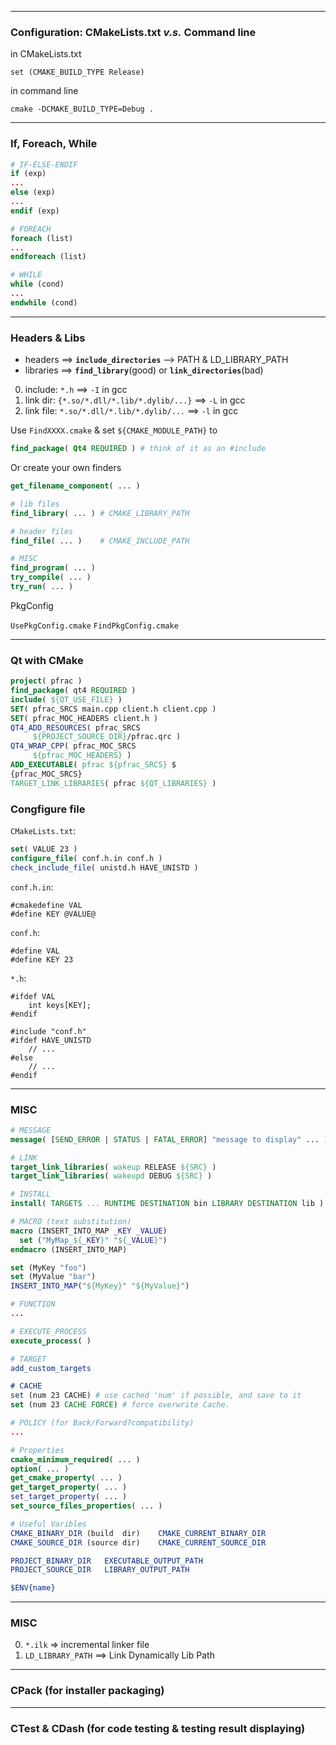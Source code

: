 


---
### Configuration: CMakeLists.txt *v.s.* Command line
in CMakeLists.txt
```
set (CMAKE_BUILD_TYPE Release)
```
in command line
```shell
cmake -DCMAKE_BUILD_TYPE=Debug .
```

---
### If, Foreach, While
```cmake
# IF-ELSE-ENDIF
if (exp)
...
else (exp)
...
endif (exp)

# FOREACH
foreach (list)
...
endforeach (list)

# WHILE
while (cond)
...
endwhile (cond)
```


---
### Headers & Libs
* headers ==> **`include_directories`** --> PATH & LD_LIBRARY_PATH
* libraries ==> **`find_library`**(good) or **`link_directories`**(bad)

0. include: `*.h` ==> `-I` in gcc
0. link dir: `{*.so/*.dll/*.lib/*.dylib/...}` ==> `-L` in gcc
0. link file: `*.so/*.dll/*.lib/*.dylib/...` ==> `-l` in gcc

Use `FindXXXX.cmake` & set `${CMAKE_MODULE_PATH}` to
```cmake
find_package( Qt4 REQUIRED ) # think of it as an #include
```
Or create your own finders
```cmake
get_filename_component( ... )

# lib files
find_library( ... ) # CMAKE_LIBRARY_PATH

# header files
find_file( ... )    # CMAKE_INCLUDE_PATH

# MISC
find_program( ... )
try_compile( ... )
try_run( ... )
```

PkgConfig

`UsePkgConfig.cmake`
`FindPkgConfig.cmake`

---
### Qt with CMake

```cmake
project( pfrac )
find_package( qt4 REQUIRED )
include( ${QT_USE_FILE} )
SET( pfrac_SRCS main.cpp client.h client.cpp )
SET( pfrac_MOC_HEADERS client.h )
QT4_ADD_RESOURCES( pfrac_SRCS
     ${PROJECT_SOURCE_DIR}/pfrac.qrc )
QT4_WRAP_CPP( pfrac_MOC_SRCS
     ${pfrac_MOC_HEADERS} )
ADD_EXECUTABLE( pfrac ${pfrac_SRCS} $
{pfrac_MOC_SRCS}
TARGET_LINK_LIBRARIES( pfrac ${QT_LIBRARIES} )
```

### Congfigure file
`CMakeLists.txt`:
```cmake
set( VALUE 23 )
configure_file( conf.h.in conf.h )
check_include_file( unistd.h HAVE_UNISTD )
```

`conf.h.in`:
```
#cmakedefine VAL
#define KEY @VALUE@
```

`conf.h`:
```
#define VAL
#define KEY 23
```

`*.h`:
```
#ifdef VAL
    int keys[KEY];
#endif

#include "conf.h"
#ifdef HAVE_UNISTD
    // ...
#else
    // ...
#endif
```

---
### MISC

```cmake
# MESSAGE
message( [SEND_ERROR | STATUS | FATAL_ERROR] "message to display" ... )

# LINK
target_link_libraries( wakeup RELEASE ${SRC} )
target_link_libraries( wakeupd DEBUG ${SRC} )

# INSTALL
install( TARGETS ... RUNTIME DESTINATION bin LIBRARY DESTINATION lib )

# MACRO (text substitution)
macro (INSERT_INTO_MAP _KEY _VALUE)
  set ("MyMap_${_KEY}" "${_VALUE}")
endmacro (INSERT_INTO_MAP)

set (MyKey "foo")
set (MyValue "bar")
INSERT_INTO_MAP("${MyKey}" "${MyValue}")

# FUNCTION
...

# EXECUTE_PROCESS
execute_process( )

# TARGET
add_custom_targets

# CACHE
set (num 23 CACHE) # use cached 'num' if possible, and save to it
set (num 23 CACHE FORCE) # force overwrite Cache.

# POLICY (for Back/Forward?compatibility)
...

# Properties
cmake_minimum_required( ... )
option( ... )
get_cmake_property( ... )
get_target_property( ... )
set_target_property( ... )
set_source_files_properties( ... )

# Useful Varibles
CMAKE_BINARY_DIR (build  dir)    CMAKE_CURRENT_BINARY_DIR   
CMAKE_SOURCE_DIR (source dir)    CMAKE_CURRENT_SOURCE_DIR

PROJECT_BINARY_DIR   EXECUTABLE_OUTPUT_PATH
PROJECT_SOURCE_DIR   LIBRARY_OUTPUT_PATH

$ENV{name}
```

---
### MISC
0. `*.ilk` => incremental linker file
0. `LD_LIBRARY_PATH` ==> Link Dynamically Lib Path

---
### CPack (for installer packaging)

---
### CTest & CDash (for code testing & testing result displaying)